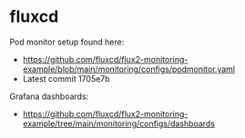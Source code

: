 # fluxcd

Pod monitor setup found here: 
- https://github.com/fluxcd/flux2-monitoring-example/blob/main/monitoring/configs/podmonitor.yaml
- Latest commit 1705e7b

Grafana dashboards:
- https://github.com/fluxcd/flux2-monitoring-example/tree/main/monitoring/configs/dashboards
